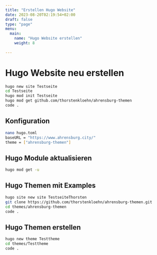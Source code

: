 ```yaml
---
title: "Erstellen Hugo Website"
date: 2023-08-20T02:19:54+02:00
draft: false
type: "page"
menu: 
  main:
    name: "Hugo Website erstellen"
    weight: 8
    
---
```


# Hugo Website neu erstellen
```bash
hugo new site Testseite
cd Testseite
hugo mod init Testseite
hugo mod get github.com/thorstenkloehn/ahrensburg-themen
code .
```
## Konfiguration
```bash
nano hugo.toml
baseURL = "https://www.ahrensburg.city/"
theme = ["ahrensburg-themen"]

```
## Hugo Module aktualisieren
```bash
hugo mod get -u
```


## Hugo Themen mit Examples

```bash
hugo site new site TestseiteThorsten
git clone https://github.com/thorstenkloehn/ahrensburg-themen.git
cd themes/ahrensburg-themen
code .
```

## Hugo Themen erstellen
```bash
hugo new theme Testtheme
cd themes/Testtheme
code .
```



